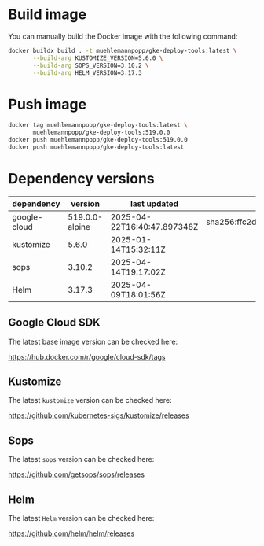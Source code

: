 # Build image

You can manually build the Docker image with the following command:

```bash
docker buildx build . -t muehlemannpopp/gke-deploy-tools:latest \
       --build-arg KUSTOMIZE_VERSION=5.6.0 \
       --build-arg SOPS_VERSION=3.10.2 \
       --build-arg HELM_VERSION=3.17.3
```

# Push image

```bash
docker tag muehlemannpopp/gke-deploy-tools:latest \
       muehlemannpopp/gke-deploy-tools:519.0.0
docker push muehlemannpopp/gke-deploy-tools:519.0.0
docker push muehlemannpopp/gke-deploy-tools:latest
```


# Dependency versions

| dependency   | version                 | last updated                 | digest                       |
|--------------|-------------------------|------------------------------|------------------------------|
| google-cloud | 519.0.0-alpine | 2025-04-22T16:40:47.897348Z | sha256:ffc2defbcfdc6c896a57c9899c7c4e9d95aa907900bb3607077685ef6c9e51df |
| kustomize    | 5.6.0        | 2025-01-14T15:32:11Z            |                              |
| sops         | 3.10.2             | 2025-04-14T19:17:02Z                 |                              |
| Helm         | 3.17.3             | 2025-04-09T18:01:56Z                 |                              |


## Google Cloud SDK

The latest base image version can be checked here:

<https://hub.docker.com/r/google/cloud-sdk/tags>


## Kustomize

The latest `kustomize` version can be checked here:

<https://github.com/kubernetes-sigs/kustomize/releases>


## Sops

The latest `sops` version can be checked here:

<https://github.com/getsops/sops/releases>


## Helm

The latest `Helm` version can be checked here:

<https://github.com/helm/helm/releases>
